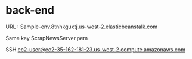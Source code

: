 # back-end

URL : Sample-env.8tnhkguxtj.us-west-2.elasticbeanstalk.com 

Same key ScrapNewsServer.pem

SSH
ec2-user@ec2-35-162-181-23.us-west-2.compute.amazonaws.com
